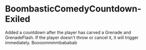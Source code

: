 # BoombasticComedyCountdown-Exiled
Added a countdown after the player has carved a Grenade and GrenadeFlash. If the player doesn't throw or cancel it, it will trigger immediately. Boooommmmbababab

